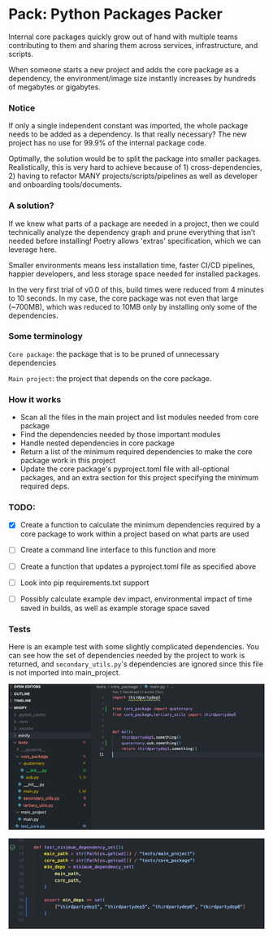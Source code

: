 # Pack: Python Packages Packer

Internal core packages quickly grow out of hand with multiple teams contributing to them and sharing them across services, infrastructure, and scripts.

When someone starts a new project and adds the core package as a dependency, the environment/image size instantly increases by hundreds of megabytes or gigabytes.



### Notice 

If only a single independent constant was imported, the whole package needs to be added as a dependency. Is that really necessary? The new project has no use for 99.9% of the internal package code.

Optimally, the solution would be to split the package into smaller packages. Realistically, this is very hard to achieve because of 1) cross-dependencies, 2) having to refactor MANY projects/scripts/pipelines as well as developer and onboarding tools/documents.



### A solution?

If we knew what parts of a package are needed in a project, then we could technically analyze the dependency graph and prune everything that isn’t needed before installing! Poetry allows 'extras' specification, which we can leverage here.

Smaller environments means less installation time, faster CI/CD pipelines, happier developers, and less storage space needed for installed packages.

In the very first trial of v0.0 of this, build times were reduced from 4 minutes to 10 seconds. In my case, the core package was not even that large (~700MB), which was reduced to 10MB only by installing only some of the dependencies.


### Some terminology
`Core package`: the package that is to be pruned of unnecessary dependencies

`Main project`: the project that depends on the core package.

### How it works
- Scan all the files in the main project and list modules needed from core package
- Find the dependencies needed by those important modules
- Handle nested dependencies in core package
- Return a list of the minimum required dependencies to make the core package work in this project
- Update the core package's pyproject.toml file with all-optional packages, and an extra section for this project specifying the minimum required deps.


### TODO:

- [x] Create a function to calculate the minimum dependencies required by a core package to work within a project based on what parts are used

- [ ] Create a command line interface to this function and more

- [ ] Create a function that updates a pyproject.toml file as specified above

- [ ] Look into pip requirements.txt support

- [ ] Possibly calculate example dev impact, environmental impact of time saved in builds, as well as example storage space saved


### Tests
Here is an example test with some slightly complicated dependencies. You can see how the set of dependencies needed by the project to work is returned, and `secondary_utils.py`'s dependencies are ignored since this file is not imported into main_project.

![](docs/2022-07-05-23-17-53.png)

![](docs/2022-07-05-23-35-01.png)
